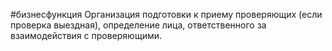 #бизнесфункция 
Организация подготовки к приему проверяющих (если проверка выездная), определение лица, ответственного за взаимодействия с проверяющими.